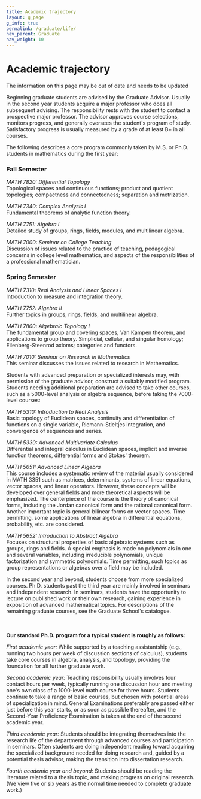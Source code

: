 ```yaml
---
title: Academic trajectory
layout: g_page
g_info: true
permalink: /graduate/life/
nav_parent: Graduate
nav_weight: 10
---
```


<h1 class="mb-3">Academic trajectory</h1>

<div class="list-group-sm mb-4">
  <a class="list-group-item nonupper-h5 orange-item">The information on this page may be out of date and needs to be updated</a>
</div>


Beginning graduate students are advised by the Graduate Advisor. Usually in the second year students acquire a major professor who does all subsequent advising. The responsibility rests with the student to contact a prospective major professor. The advisor approves course selections, monitors progress, and generally oversees the student&#39;s program of study. Satisfactory progress is usually measured by a grade of at least B+ in all courses.

The following describes a core program commonly taken by M.S. or Ph.D. students in mathematics during the first year:

### Fall Semester

<em>MATH 7820: Differential Topology</em><br />
Topological spaces and continuous functions; product and quotient topologies; compactness and connectedness; separation and metrization.

<em>MATH 7340: Complex Analysis I</em><br />
Fundamental theorems of analytic function theory.

_MATH 7751: Algebra I_<br>
Detailed study of groups, rings, fields, modules, and multilinear algebra.

_MATH 7000: Seminar on College Teaching_<br>
Discussion of issues related to the practice of teaching, pedagogical concerns in college level mathematics, and aspects of the responsibilities of a professional mathematician.

<h3>Spring Semester</h3>

<em>MATH 7310: Real Analysis and Linear Spaces I</em><br />
Introduction to measure and integration theory.

<em>MATH 7752: Algebra II</em><br />
Further topics in groups, rings, fields, and multilinear algebra.

<em>MATH 7800: Algebraic Topology I</em><br />
The fundamental group and covering spaces, Van Kampen theorem, and applications to group theory. Simplicial, cellular, and singular homology; Eilenberg-Steenrod axioms; categories and functors.

_MATH 7010: Seminar on Research in Mathematics_<br>
This seminar discusses the issues related to research in Mathematics.

Students with advanced preparation or specialized interests may, with permission of the graduate advisor, construct a suitably modified program. Students needing additional preparation are advised to take other courses, such as a 5000-level analysis or algebra sequence, before taking the 7000-level courses:

<em>MATH 5310: Introduction to Real Analysis</em><br />
Basic topology of Euclidean spaces, continuity and differentiation of functions on a single variable, Riemann-Stieltjes integration, and convergence of sequences and series.

<em>MATH 5330: Advanced Multivariate Calculus</em><br />
Differential and integral calculus in Euclidean spaces, implicit and inverse function theorems, differential forms and Stokes&#39; theorem.

<em>MATH 5651: Advanced Linear Algebra</em><br />
This course includes a systematic review of the material usually considered in MATH 3351 such as matrices, determinants, systems of linear equations, vector spaces, and linear operators. However, these concepts will be developed over general fields and more theoretical aspects will be emphasized. The centerpiece of the course is the theory of canonical forms, including the Jordan canonical form and the rational canonical form. Another important topic is general bilinear forms on vector spaces. Time permitting, some applications of linear algebra in differential equations, probability, etc. are considered.

<em>MATH 5652: Introduction to Abstract Algebra</em><br />
Focuses on structural properties of basic algebraic systems such as groups, rings and fields. A special emphasis is made on polynomials in one and several variables, including irreducible polynomials, unique factorization and symmetric polynomials. Time permitting, such topics as group representations or algebras over a field may be included.

In the second year and beyond, students choose from more specialized courses. Ph.D. students past the third year are mainly involved in seminars and independent research. In seminars, students have the opportunity to lecture on published work or their own research, gaining experience in exposition of advanced mathematical topics. For descriptions of the remaining graduate courses, see the Graduate School&#39;s catalogue.<br />
<br />
<br />

**Our standard Ph.D. program for a typical student is roughly as follows:**

<em>First academic year:</em> While supported by a teaching assistantship (e.g., running two hours per week of discussion sections of calculus), students take core courses in algebra, analysis, and topology, providing the foundation for all further graduate work.

<em>Second academic year:</em> Teaching responsibility usually involves four contact hours per week, typically running one discussion hour and meeting one&#39;s own class of a 1000-level math course for three hours. Students continue to take a range of basic courses, but chosen with potential areas of specialization in mind. General Examinations preferably are passed either just before this year starts, or as soon as possible thereafter, and the Second-Year Proficiency Examination is taken at the end of the second academic year.

<em>Third academic year:</em> Students should be integrating themselves into the research life of the department through advanced courses and participation in seminars.&nbsp;Often students are doing independent reading toward acquiring the specialized background needed for doing research and, guided by a potential thesis advisor, making the transition into dissertation research.

<em>Fourth academic year and beyond:</em>&nbsp;Students should be reading the literature related to a thesis topic, and making progress on original research. (We view five or six years as the normal time needed to complete graduate work.)
